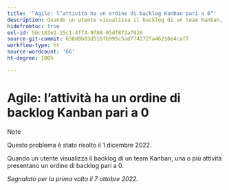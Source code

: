 ```yaml
---
title: '“Agile: l’attività ha un ordine di backlog Kanban pari a 0”'
description: Quando un utente visualizza il backlog di un team Kanban, una o più attività presentano un ordine di backlog pari a 0.
hidefromtoc: true
exl-id: 5bc183e2-15c1-4ff4-9f88-05df873a7926
source-git-commit: 638d0b83d516fb995c5ad774172fa46210e4caf7
workflow-type: ht
source-wordcount: '66'
ht-degree: 100%

---
```


# Agile: l’attività ha un ordine di backlog Kanban pari a 0

>[!NOTE]
>
>Questo problema è stato risolto il 1 dicembre 2022.

Quando un utente visualizza il backlog di un team Kanban, una o più attività presentano un ordine di backlog pari a 0.

_Segnalato per la prima volta il 7 ottobre 2022._
